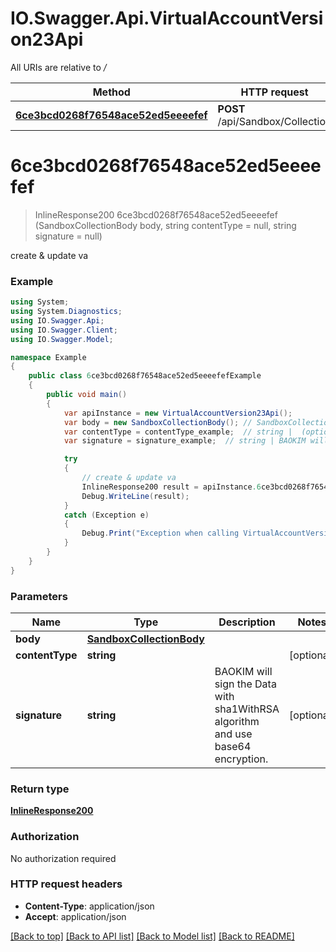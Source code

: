 # IO.Swagger.Api.VirtualAccountVersion23Api

All URIs are relative to */*

Method | HTTP request | Description
------------- | ------------- | -------------
[**6ce3bcd0268f76548ace52ed5eeeefef**](VirtualAccountVersion23Api.md#6ce3bcd0268f76548ace52ed5eeeefef) | **POST** /api/Sandbox/Collection | create &amp; update va

<a name="6ce3bcd0268f76548ace52ed5eeeefef"></a>
# **6ce3bcd0268f76548ace52ed5eeeefef**
> InlineResponse200 6ce3bcd0268f76548ace52ed5eeeefef (SandboxCollectionBody body, string contentType = null, string signature = null)

create & update va

### Example
```csharp
using System;
using System.Diagnostics;
using IO.Swagger.Api;
using IO.Swagger.Client;
using IO.Swagger.Model;

namespace Example
{
    public class 6ce3bcd0268f76548ace52ed5eeeefefExample
    {
        public void main()
        {
            var apiInstance = new VirtualAccountVersion23Api();
            var body = new SandboxCollectionBody(); // SandboxCollectionBody | 
            var contentType = contentType_example;  // string |  (optional) 
            var signature = signature_example;  // string | BAOKIM will sign the Data with sha1WithRSA algorithm and use base64 encryption. (optional) 

            try
            {
                // create & update va
                InlineResponse200 result = apiInstance.6ce3bcd0268f76548ace52ed5eeeefef(body, contentType, signature);
                Debug.WriteLine(result);
            }
            catch (Exception e)
            {
                Debug.Print("Exception when calling VirtualAccountVersion23Api.6ce3bcd0268f76548ace52ed5eeeefef: " + e.Message );
            }
        }
    }
}
```

### Parameters

Name | Type | Description  | Notes
------------- | ------------- | ------------- | -------------
 **body** | [**SandboxCollectionBody**](SandboxCollectionBody.md)|  | 
 **contentType** | **string**|  | [optional] 
 **signature** | **string**| BAOKIM will sign the Data with sha1WithRSA algorithm and use base64 encryption. | [optional] 

### Return type

[**InlineResponse200**](InlineResponse200.md)

### Authorization

No authorization required

### HTTP request headers

 - **Content-Type**: application/json
 - **Accept**: application/json

[[Back to top]](#) [[Back to API list]](../README.md#documentation-for-api-endpoints) [[Back to Model list]](../README.md#documentation-for-models) [[Back to README]](../README.md)
